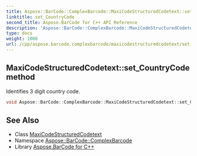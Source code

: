 ```yaml
---
title: Aspose::BarCode::ComplexBarcode::MaxiCodeStructuredCodetext::set_CountryCode method
linktitle: set_CountryCode
second_title: Aspose.BarCode for C++ API Reference
description: 'Aspose::BarCode::ComplexBarcode::MaxiCodeStructuredCodetext::set_CountryCode method. Identifies 3 digit country code in C++.'
type: docs
weight: 1000
url: /cpp/aspose.barcode.complexbarcode/maxicodestructuredcodetext/set_countrycode/
---
```

## MaxiCodeStructuredCodetext::set_CountryCode method


Identifies 3 digit country code.

```cpp
void Aspose::BarCode::ComplexBarcode::MaxiCodeStructuredCodetext::set_CountryCode(int32_t value)
```

## See Also

* Class [MaxiCodeStructuredCodetext](../)
* Namespace [Aspose::BarCode::ComplexBarcode](../../)
* Library [Aspose.BarCode for C++](../../../)
